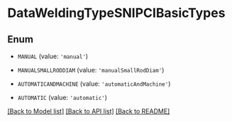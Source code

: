 # DataWeldingTypeSNIPCIBasicTypes


## Enum

* `MANUAL` (value: `'manual'`)

* `MANUALSMALLRODDIAM` (value: `'manualSmallRodDiam'`)

* `AUTOMATICANDMACHINE` (value: `'automaticAndMachine'`)

* `AUTOMATIC` (value: `'automatic'`)

[[Back to Model list]](../README.md#documentation-for-models) [[Back to API list]](../README.md#documentation-for-api-endpoints) [[Back to README]](../README.md)


